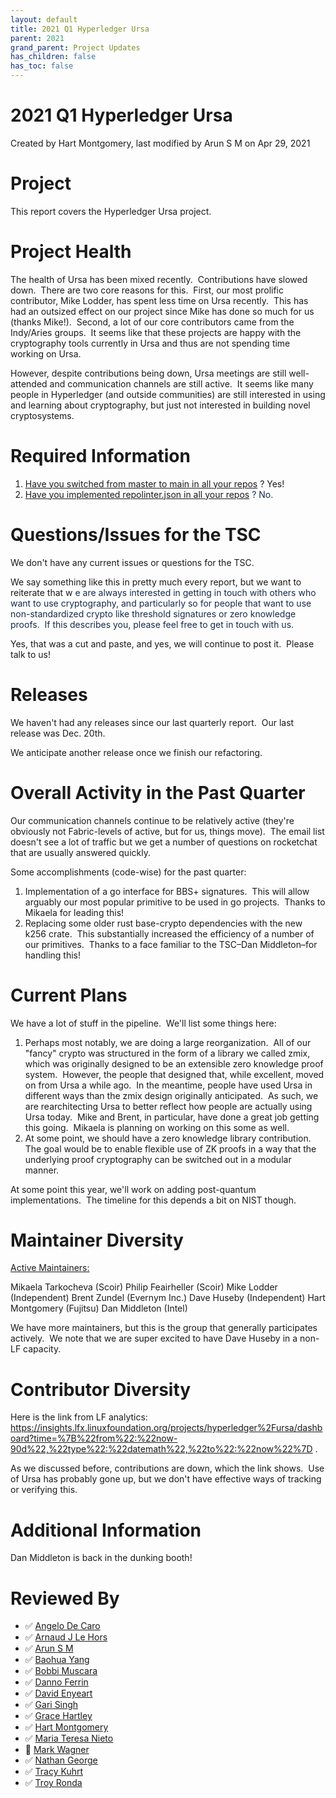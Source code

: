 ```yaml
---
layout: default
title: 2021 Q1 Hyperledger Ursa
parent: 2021
grand_parent: Project Updates
has_children: false
has_toc: false
---
```


# 2021 Q1 Hyperledger Ursa

Created by Hart Montgomery, last modified by Arun S M on Apr 29, 2021

# Project

This report covers the Hyperledger Ursa project.

# Project Health

The health of Ursa has been mixed recently.  Contributions have slowed
down.  There are two core reasons for this.  First, our most prolific
contributor, Mike Lodder, has spent less time on Ursa recently.  This
has had an outsized effect on our project since Mike has done so much
for us (thanks Mike!).  Second, a lot of our core contributors came from
the Indy/Aries groups.  It seems like that these projects are happy with
the cryptography tools currently in Ursa and thus are not spending time
working on Ursa.

However, despite contributions being down, Ursa meetings are still
well-attended and communication channels are still active.  It seems
like many people in Hyperledger (and outside communities) are still
interested in using and learning about cryptography, but just not
interested in building novel cryptosystems.

# Required Information

1.  <span style="color: rgb(68,68,68);"> <a href="https://wiki.hyperledger.org/display/TSC/Projects+have+two+quarters+to+comply+with+common+repo+structure?focusedCommentId=41591637#comment-41591637" rel="nofollow">Have you switched from master to main in all your
repos</a> </span> <span style="letter-spacing: 0.0px;">? Yes!  </span>
2.  <span class="placeholder-inline-tasks" style="color: rgb(23,43,77);text-decoration: none;"> <span style="color: rgb(68,68,68);">
<a href="https://wiki.hyperledger.org/display/TSC/Common+Repo+structure" rel="nofollow">Have you implemented repolinter.json in all your
repos</a> </span> </span> <span style="color: rgb(23,43,77);text-decoration: none;">? No.   </span>

# Questions/Issues for the TSC

We don't have any current issues or questions for the TSC.

We say something like this in pretty much every report, but we want to
reiterate that w <span style="color: rgb(23,43,77);">e are always
interested in getting in touch with others who want to use cryptography,
and particularly so for people that want to use non-standardized crypto
like threshold signatures or zero knowledge proofs.  If this describes
you, please feel free to get in touch with us. </span>

Yes, that was a cut and paste, and yes, we will continue to post it. 
Please talk to us!

# Releases

We haven't had any releases since our last quarterly report.  Our last
release was Dec. 20th.

We anticipate another release once we finish our refactoring.

# Overall Activity in the Past Quarter

Our communication channels continue to be relatively active (they're
obviously not Fabric-levels of active, but for us, things move).  The
email list doesn't see a lot of traffic but we get a number of questions
on rocketchat that are usually answered quickly.

Some accomplishments (code-wise) for the past quarter:

1.  Implementation of a go interface for BBS+ signatures.  This will
allow arguably our most popular primitive to be used in go
projects.  Thanks to Mikaela for leading this!
2.  Replacing some older rust base-crypto dependencies with the new k256
crate.  This substantially increased the efficiency of a number of
our primitives.  Thanks to a face familiar to
the TSC–Dan Middleton–for handling this!

# Current Plans

We have a lot of stuff in the pipeline.  We'll list some things here:

1.  Perhaps most notably, we are doing a large reorganization.  All of
our "fancy" crypto was structured in the form of a library we called
zmix, which was originally designed to be an extensible zero
knowledge proof system.  However, the people that designed that,
while excellent, moved on from Ursa a while ago.  In the meantime,
people have used Ursa in different ways than the zmix design
originally anticipated.  As such, we are rearchitecting Ursa to
better reflect how people are actually using Ursa today.  Mike and
Brent, in particular, have done a great job getting this going. 
Mikaela is planning on working on this some as well.
2.  At some point, we should have a zero knowledge library
contribution.  The goal would be to enable flexible use of ZK proofs
in a way that the underlying proof cryptography can be switched out
in a modular manner.

At some point this year, we'll work on adding post-quantum
implementations.  The timeline for this depends a bit on NIST though.

# Maintainer Diversity

<u>Active Maintainers:</u>

Mikaela Tarkocheva (Scoir)
Philip Feairheller (Scoir)
Mike Lodder (Independent)
Brent Zundel (Evernym Inc.)
Dave Huseby (Independent)
Hart Montgomery (Fujitsu)
Dan Middleton (Intel)


We have more maintainers, but this is the group that generally
participates actively.  We note that we are super excited to have Dave
Huseby in a non-LF capacity.

# Contributor Diversity

Here is the link from LF analytics:   <a href="https://insights.lfx.linuxfoundation.org/projects/hyperledger%2Fursa/dashboard?time=%7B%22from%22:%22now-90d%22,%22type%22:%22datemath%22,%22to%22:%22now%22%7D" class="external-link" rel="nofollow">https://insights.lfx.linuxfoundation.org/projects/hyperledger%2Fursa/dashboard?time=%7B%22from%22:%22now-90d%22,%22type%22:%22datemath%22,%22to%22:%22now%22%7D</a>
.

As we discussed before, contributions are down, which the link shows. 
Use of Ursa has probably gone up, but we don't have effective ways of
tracking or verifying this.

# Additional Information

Dan Middleton is back in the dunking booth!

# Reviewed By

-   ✅ <span class="placeholder-inline-tasks">
<a href="https://wiki.hyperledger.org/display/~angelo.decaro" class="confluence-userlink user-mention" data-username="angelo.decaro" data-linked-resource-id="16327529" data-linked-resource-version="1" data-linked-resource-type="userinfo" data-base-url="https://wiki.hyperledger.org">Angelo De Caro</a></span>
-   ✅ <span class="placeholder-inline-tasks">
<a href="https://wiki.hyperledger.org/display/~lehors" class="confluence-userlink user-mention" data-username="lehors" data-linked-resource-id="2394240" data-linked-resource-version="1" data-linked-resource-type="userinfo" data-base-url="https://wiki.hyperledger.org">Arnaud J Le Hors</a></span>
-   ✅ <span class="placeholder-inline-tasks">
<a href="https://wiki.hyperledger.org/display/~arsulegai" class="confluence-userlink user-mention" data-username="arsulegai" data-linked-resource-id="6427759" data-linked-resource-version="2" data-linked-resource-type="userinfo" data-base-url="https://wiki.hyperledger.org">Arun S M</a> </span>
-   ✅ <span class="placeholder-inline-tasks">
<a href="https://wiki.hyperledger.org/display/~baohua" class="confluence-userlink user-mention" data-username="baohua" data-linked-resource-id="2393082" data-linked-resource-version="2" data-linked-resource-type="userinfo" data-base-url="https://wiki.hyperledger.org">Baohua Yang</a> </span>
-   ✅ <span class="placeholder-inline-tasks">
<a href="https://wiki.hyperledger.org/display/~Bobbijn" class="confluence-userlink user-mention" data-username="Bobbijn" data-linked-resource-id="2393198" data-linked-resource-version="2" data-linked-resource-type="userinfo" data-base-url="https://wiki.hyperledger.org">Bobbi Muscara</a></span>
-   ✅ <span class="placeholder-inline-tasks">
<a href="https://wiki.hyperledger.org/display/~shemnon" class="confluence-userlink user-mention" data-username="shemnon" data-linked-resource-id="20022118" data-linked-resource-version="2" data-linked-resource-type="userinfo" data-base-url="https://wiki.hyperledger.org">Danno Ferrin</a></span>
-   ✅ <span class="placeholder-inline-tasks">
<a href="https://wiki.hyperledger.org/display/~denyeart" class="confluence-userlink user-mention" data-username="denyeart" data-linked-resource-id="2392864" data-linked-resource-version="1" data-linked-resource-type="userinfo" data-base-url="https://wiki.hyperledger.org">David Enyeart</a></span>
-   ✅ <span class="placeholder-inline-tasks">
<a href="https://wiki.hyperledger.org/display/~mastersingh24" class="confluence-userlink user-mention" data-username="mastersingh24" data-linked-resource-id="16321659" data-linked-resource-version="1" data-linked-resource-type="userinfo" data-base-url="https://wiki.hyperledger.org">Gari Singh</a> </span>
-   ✅ <span class="placeholder-inline-tasks">
<a href="https://wiki.hyperledger.org/display/~grace.hartley" class="confluence-userlink user-mention" data-username="grace.hartley" data-linked-resource-id="16324128" data-linked-resource-version="1" data-linked-resource-type="userinfo" data-base-url="https://wiki.hyperledger.org">Grace Hartley</a></span>
-   ✅ <span class="placeholder-inline-tasks">
<a href="https://wiki.hyperledger.org/display/~hartm" class="confluence-userlink user-mention" data-username="hartm" data-linked-resource-id="6422922" data-linked-resource-version="1" data-linked-resource-type="userinfo" data-base-url="https://wiki.hyperledger.org">Hart Montgomery</a></span>
-   ✅ <span class="placeholder-inline-tasks">
<a href="https://wiki.hyperledger.org/display/~mtng" class="confluence-userlink user-mention" data-username="mtng" data-linked-resource-id="24779370" data-linked-resource-version="1" data-linked-resource-type="userinfo" data-base-url="https://wiki.hyperledger.org">Maria Teresa Nieto</a></span>
-   🔲 <span class="placeholder-inline-tasks">
<a href="https://wiki.hyperledger.org/display/~mwagner" class="confluence-userlink user-mention" data-username="mwagner" data-linked-resource-id="5505170" data-linked-resource-version="1" data-linked-resource-type="userinfo" data-base-url="https://wiki.hyperledger.org">Mark Wagner</a> </span>
-   ✅ <span class="placeholder-inline-tasks">
<a href="https://wiki.hyperledger.org/display/~nage" class="confluence-userlink user-mention" data-username="nage" data-linked-resource-id="2393038" data-linked-resource-version="1" data-linked-resource-type="userinfo" data-base-url="https://wiki.hyperledger.org">Nathan George</a></span>
-   ✅ <span class="placeholder-inline-tasks">
<a href="https://wiki.hyperledger.org/display/~tkuhrt" class="confluence-userlink user-mention" data-username="tkuhrt" data-linked-resource-id="1180151" data-linked-resource-version="2" data-linked-resource-type="userinfo" data-base-url="https://wiki.hyperledger.org">Tracy Kuhrt</a> </span>
-   ✅ <span class="placeholder-inline-tasks">
<a href="https://wiki.hyperledger.org/display/~troyronda" class="confluence-userlink user-mention" data-username="troyronda" data-linked-resource-id="9110618" data-linked-resource-version="2" data-linked-resource-type="userinfo" data-base-url="https://wiki.hyperledger.org">Troy Ronda</a> </span>






